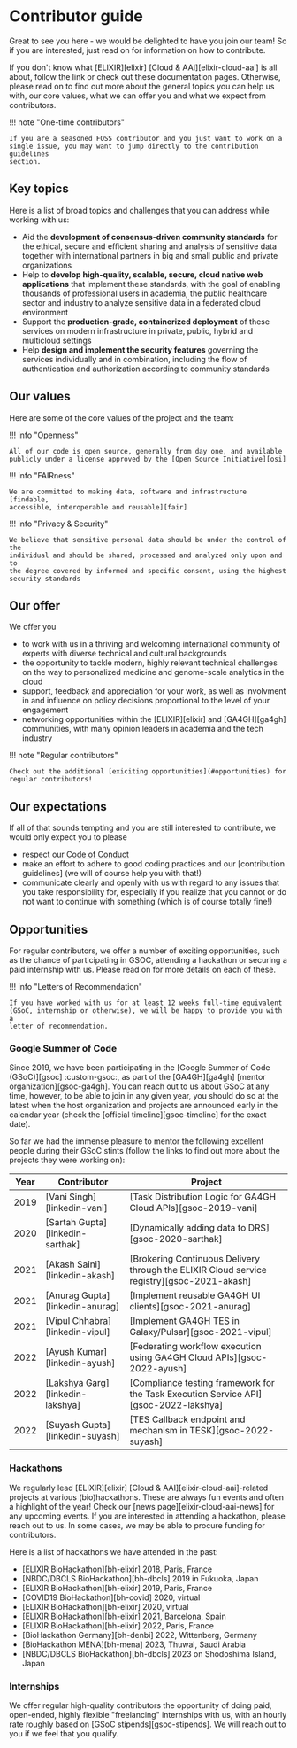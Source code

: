# Contributor guide

Great to see you here - we would be delighted to have you join our team! So if
you are interested, just read on for information on how to contribute.

If you don't know what [ELIXIR][elixir] [Cloud & AAI][elixir-cloud-aai] is all
about, follow the link or check out these documentation pages. Otherwise,
please read on to find out more about the general topics you can help us with,
our core values, what we can offer you and what we expect from contributors.

!!! note "One-time contributors"

    If you are a seasoned FOSS contributor and you just want to work on a
    single issue, you may want to jump directly to the contribution guidelines
    section.

## Key topics

Here is a list of broad topics and challenges that you can address while
working with us:

- Aid the **development of consensus-driven community standards** for the
  ethical, secure and efficient sharing and analysis of sensitive data together
  with international partners in big and small public and private organizations
- Help to **develop high-quality, scalable, secure, cloud native web
  applications** that implement these standards, with the goal of enabling
  thousands of professional users in academia, the public healthcare sector and
  industry to analyze sensitive data in a federated cloud environment
- Support the **production-grade, containerized deployment** of these services
  on modern infrastructure in private, public, hybrid and multicloud settings
- Help **design and implement the security features** governing the services
  individually and in combination, including the flow of authentication and
  authorization according to community standards

## Our values

Here are some of the core values of the project and the team:

!!! info "Openness"

    All of our code is open source, generally from day one, and available
    publicly under a license approved by the [Open Source Initiative][osi]

!!! info "FAIRness"

    We are committed to making data, software and infrastructure [findable,
    accessible, interoperable and reusable][fair]

!!! info "Privacy & Security"

    We believe that sensitive personal data should be under the control of the
    individual and should be shared, processed and analyzed only upon and to
    the degree covered by informed and specific consent, using the highest
    security standards

## Our offer

We offer you

- to work with us in a thriving and welcoming international community of
  experts with diverse technical and cultural backgrounds
- the opportunity to tackle modern, highly relevant technical challenges on the
  way to personalized medicine and genome-scale analytics in the cloud
- support, feedback and appreciation for your work, as well as involvment in
  and influence on policy decisions proportional to the level of your
  engagement
- networking opportunities within the [ELIXIR][elixir] and [GA4GH][ga4gh]
  communities, with many opinion leaders in academia and the tech industry

!!! note "Regular contributors"

    Check out the additional [exiciting opportunities](#opportunities) for
    regular contributors!

## Our expectations

If all of that sounds tempting and you are still interested to contribute, we
would only expect you to please

- respect our [Code of Conduct](../../about/code-of-conduct.md)
- make an effort to adhere to good coding practices and our [contribution
guidelines] (we will of course help you with that!)
- communicate clearly and openly with us with regard to any issues that you
take responsibility for, especially if you realize that you cannot or do not
want to continue with something (which is of course totally fine!)

## Opportunities

For regular contributors, we offer a number of exciting opportunities, such as
the chance of participating in GSOC, attending a hackathon or securing a paid
internship with us. Please read on for more details on each of these.

!!! info "Letters of Recommendation"

    If you have worked with us for at least 12 weeks full-time equivalent
    (GSoC, internship or otherwise), we will be happy to provide you with a
    letter of recommendation.

### Google Summer of Code

Since 2019, we have been participating in the [Google Summer of Code
(GSoC)][gsoc] :custom-gsoc:, as part of the [GA4GH][ga4gh] [mentor
organization][gsoc-ga4gh]. You can reach out to us about GSoC at any time,
however, to be able to join in any given year, you should do so at the latest
when the host organization and projects are announced early in the calendar
year (check the [official timeline][gsoc-timeline] for the exact date).

So far we had the immense pleasure to mentor the following excellent people
during their GSoC stints (follow the links to find out more about the
projects they were working on):

| Year | Contributor | Project |
| --- | --- | --- |
| 2019 | [Vani Singh][linkedin-vani] | [Task Distribution Logic for GA4GH Cloud APIs][gsoc-2019-vani] |
| 2020 | [Sartah Gupta][linkedin-sarthak] | [Dynamically adding data to DRS][gsoc-2020-sarthak] |
| 2021 | [Akash Saini][linkedin-akash] | [Brokering Continuous Delivery through the ELIXIR Cloud service registry][gsoc-2021-akash] |
| 2021 | [Anurag Gupta][linkedin-anurag] | [Implement reusable GA4GH UI clients][gsoc-2021-anurag] |
| 2021 | [Vipul Chhabra][linkedin-vipul] | [Implement GA4GH TES in Galaxy/Pulsar][gsoc-2021-vipul] |
| 2022 | [Ayush Kumar][linkedin-ayush] | [Federating workflow execution using GA4GH Cloud APIs][gsoc-2022-ayush] |
| 2022 | [Lakshya Garg][linkedin-lakshya] | [Compliance testing framework for the Task Execution Service API][gsoc-2022-lakshya] |
| 2022 | [Suyash Gupta][linkedin-suyash] | [TES Callback endpoint and mechanism in TESK][gsoc-2022-suyash] |

### Hackathons

We regularly lead [ELIXIR][elixir] [Cloud & AAI][elixir-cloud-aai]-related
projects at various (bio)hackathons. These are always fun events and often a
highlight of the year! Check our [news
page][elixir-cloud-aai-news] for any upcoming events. If you are interested in
attending a hackathon, please reach out to us. In some cases, we may be able
to procure funding for contributors.

Here is a list of hackathons we have attended in the past:

- [ELIXIR BioHackathon][bh-elixir] 2018, Paris, France
- [NBDC/DBCLS BioHackathon][bh-dbcls] 2019 in Fukuoka, Japan
- [ELIXIR BioHackathon][bh-elixir] 2019, Paris, France
- [COVID19 BioHackathon][bh-covid] 2020, virtual
- [ELIXIR BioHackathon][bh-elixir] 2020, virtual
- [ELIXIR BioHackathon][bh-elixir] 2021, Barcelona, Spain
- [ELIXIR BioHackathon][bh-elixir] 2022, Paris, France
- [BioHackathon Germany][bh-denbi] 2022, Wittenberg, Germany
- [BioHackathon MENA][bh-mena] 2023, Thuwal, Saudi Arabia
- [NBDC/DBCLS BioHackathon][bh-dbcls] 2023 on Shodoshima Island, Japan

### Internships

We offer regular high-quality contributors the opportunity of doing paid,
open-ended, highly flexible "freelancing" internships with us, with an hourly
rate roughly based on [GSoC stipends][gsoc-stipends]. We will reach out to you
if we feel that you qualify.
